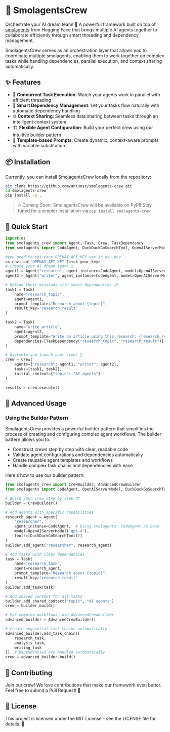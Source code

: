 # 🤖 SmolagentsCrew

Orchestrate your AI dream team! 🚀 A powerful framework built on top of [smolagents](https://github.com/huggingface/smolagents) from Hugging Face that brings multiple AI agents together to collaborate efficiently through smart threading and dependency management.

SmolagentsCrew serves as an orchestration layer that allows you to coordinate multiple smolagents, enabling them to work together on complex tasks while handling dependencies, parallel execution, and context sharing automatically.

## ✨ Features

- 🔄 **Concurrent Task Execution**: Watch your agents work in parallel with efficient threading
- 🔗 **Smart Dependency Management**: Let your tasks flow naturally with automatic dependency handling
- 🌐 **Context Sharing**: Seamless data sharing between tasks through an intelligent context system
- 🏗️ **Flexible Agent Configuration**: Build your perfect crew using our intuitive builder pattern
- 📝 **Template-based Prompts**: Create dynamic, context-aware prompts with variable substitution

## 📦 Installation

Currently, you can install SmolagentsCrew locally from the repository:

```bash
git clone https://github.com/antunsz/smolagents-crew.git
cd smolagents-crew
pip install -e .
```

> 🔥 Coming Soon: SmolagentsCrew will be available on PyPI! Stay tuned for a simpler installation via `pip install smolagents-crew`

## 🚀 Quick Start

```python
import os
from smolagents_crew import Agent, Task, Crew, TaskDependency
from smolagents import CodeAgent, DuckDuckGoSearchTool, OpenAIServerModel 

#you need to set your OPENAI_API_KEY var in you env
os.environ['OPENAI_API_KEY']=<sk-your_key>
# Create your AI dream team! 🤖
agent1 = Agent("research", agent_instance=CodeAgent, model=OpenAIServerModel('gpt-4o-mini'), tools=[DuckDuckGoSearchTool()])
agent2 = Agent("writer", agent_instance=CodeAgent, model=OpenAIServerModel('gpt-4o-mini'), tools=[DuckDuckGoSearchTool()])

# Define their missions with smart dependencies 📋
task1 = Task(
    name="research_topic",
    agent=agent1,
    prompt_template="Research about {topic}",
    result_key="research_result"
)

task2 = Task(
    name="write_article",
    agent=agent2,
    prompt_template="Write an article using this research: {research_result}",
    dependencies=[TaskDependency("research_topic", "research_result")]
)

# Assemble and launch your crew! 🚀
crew = Crew(
    agents={"research": agent1, "writer": agent2},
    tasks=[task1, task2],
    initial_context={"topic": "AI agents"}
)

results = crew.execute()
```

## 🔧 Advanced Usage

### Using the Builder Pattern

SmolagentsCrew provides a powerful builder pattern that simplifies the process of creating and configuring complex agent workflows. The builder pattern allows you to:

- Construct crews step by step with clear, readable code
- Validate agent configurations and dependencies automatically
- Create reusable agent templates and workflows
- Handle complex task chains and dependencies with ease

Here's how to use our builder pattern:

```python
from smolagents_crew import CrewBuilder, AdvancedCrewBuilder
from smolagents import CodeAgent, OpenAIServerModel, DuckDuckGoSearchTool

# Build your crew step by step 🏗️
builder = CrewBuilder()

# Add agents with specific capabilities
research_agent = Agent(
    "researcher",
    agent_instance=CodeAgent,  # Using smolagents' CodeAgent as base
    model=OpenAIServerModel('gpt-4'),
    tools=[DuckDuckGoSearchTool()]
)
builder.add_agent("researcher", research_agent)

# Add tasks with clear dependencies
task = Task(
    name="research_task",
    agent=research_agent,
    prompt_template="Research about {topic}",
    result_key="research_result"
)
builder.add_task(task)

# Add shared context for all tasks
builder.add_shared_context("topic", "AI agents")
crew = builder.build()

# For complex workflows, use AdvancedCrewBuilder
advanced_builder = AdvancedCrewBuilder()

# Create sequential task chains automatically
advanced_builder.add_task_chain([
    research_task,
    analysis_task,
    writing_task
])  # Dependencies are handled automatically
crew = advanced_builder.build()
```

## 🤝 Contributing

Join our crew! We love contributions that make our framework even better. Feel free to submit a Pull Request! 💪

## 📄 License

This project is licensed under the MIT License - see the LICENSE file for details. 📜